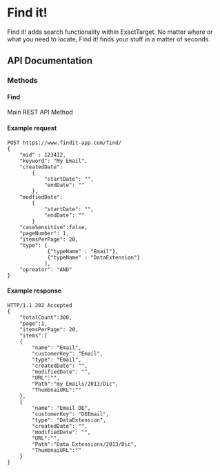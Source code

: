 Find it!
=======

Find it! adds search  functionality within ExactTarget.  No matter where or what you need to locate, Find it! finds your stuff in a matter of seconds.

API Documentation
----

### Methods ###
#### Find ####

Main REST API Method

#### Example request ####

```
POST https://www.findit-app.com/find/
{
    "mid" : 123412,
    "keyword": "My Email",
    "createdDate":
        {
            "startDate": "",
            "endDate": ""
        },
    "modfiedDate":
        {
            "startDate": "",
            "endDate": ""
        }
    "caseSensitive":false,
    "pageNumber": 1,
    "itemsPerPage": 20,
    "type": [
             {"typeName" : "Email"},
             {"typeName" : "DataExtension"}
            ],
    "opreator": "AND"
}
```

#### Example response ####

```
HTTP/1.1 202 Accepted
{
    "totalCount":300,
    "page":1,
    "itemsPerPage": 20,
    "items":[
    {
        "name": "Email",
        "customerKey": "Email",
        "type": "Email",
        "createdDate": "",
        "modifiedDate": "",
        "URL":"",
        "Path":"my Emails/2013/Dic",
        "ThumbnaiURL":""
    },
    {
        "name": "Email DE",
        "customerKey": "DEEmail",
        "type": "DataExtension",
        "createdDate": "",
        "modifiedDate": "",
        "URL":"",
        "Path":"Data Extensions/2013/Dic",
        "ThumbnaiURL":""
    }
}
```

